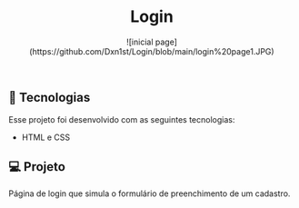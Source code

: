 <h1 align="center"> Login </h1>


<p align="center">
  ![inicial page](https://github.com/Dxn1st/Login/blob/main/login%20page1.JPG)
</p>

<br>

## 🚀 Tecnologias

Esse projeto foi desenvolvido com as seguintes tecnologias:

- HTML e CSS

## 💻 Projeto

Página de login que simula o formulário de preenchimento de um cadastro.


